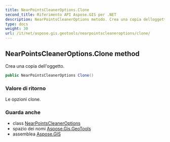 ```yaml
---
title: NearPointsCleanerOptions.Clone
second_title: Riferimento API Aspose.GIS per .NET
description: NearPointsCleanerOptions metodo. Crea una copia delloggetto.
type: docs
weight: 30
url: /it/net/aspose.gis.geotools/nearpointscleaneroptions/clone/
---
```

## NearPointsCleanerOptions.Clone method

Crea una copia dell'oggetto.

```csharp
public NearPointsCleanerOptions Clone()
```

### Valore di ritorno

Le opzioni clone.

### Guarda anche

* class [NearPointsCleanerOptions](../)
* spazio dei nomi [Aspose.Gis.GeoTools](../../nearpointscleaneroptions/)
* assemblea [Aspose.GIS](../../../)


